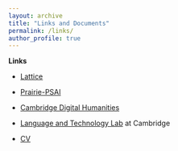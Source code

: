 ```yaml
---
layout: archive
title: "Links and Documents"
permalink: /links/
author_profile: true
---
```


**Links**

- [Lattice](https://www.lattice.cnrs.fr/)
- [Prairie-PSAI](https://prairie-institute.fr/)

- [Cambridge Digital Humanities](https://www.cdh.cam.ac.uk/)
- [Language and Technology Lab](https://ltl.mmll.cam.ac.uk/) at Cambridge

- [CV](https://tpoibeau.github.io/files/cv-poibeau-2p.pdf)


